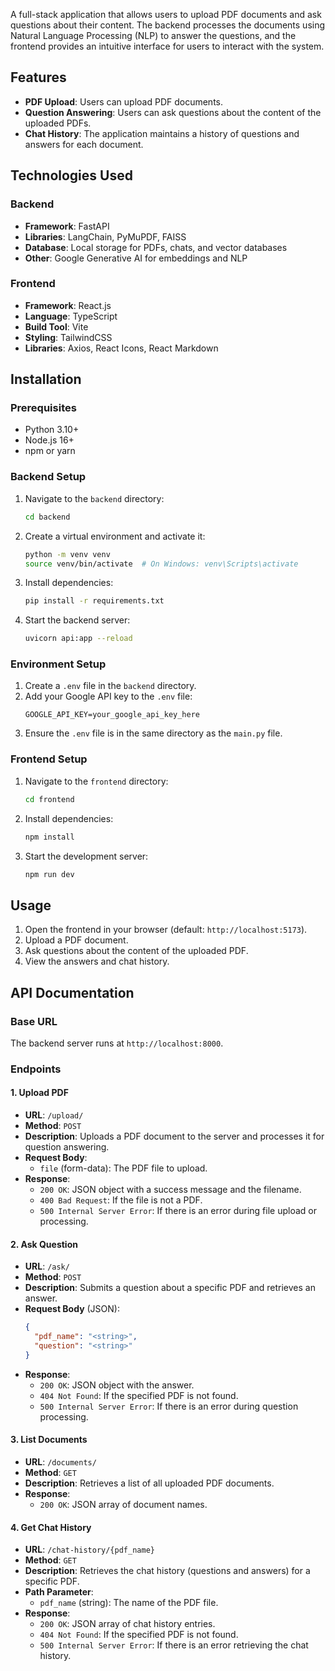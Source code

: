 A full-stack application that allows users to upload PDF documents and ask questions about their content. The backend processes the documents using Natural Language Processing (NLP) to answer the questions, and the frontend provides an intuitive interface for users to interact with the system.

## Features

- **PDF Upload**: Users can upload PDF documents.
- **Question Answering**: Users can ask questions about the content of the uploaded PDFs.
- **Chat History**: The application maintains a history of questions and answers for each document.

## Technologies Used

### Backend

- **Framework**: FastAPI
- **Libraries**: LangChain, PyMuPDF, FAISS
- **Database**: Local storage for PDFs, chats, and vector databases
- **Other**: Google Generative AI for embeddings and NLP

### Frontend

- **Framework**: React.js
- **Language**: TypeScript
- **Build Tool**: Vite
- **Styling**: TailwindCSS
- **Libraries**: Axios, React Icons, React Markdown

## Installation

### Prerequisites

- Python 3.10+
- Node.js 16+
- npm or yarn

### Backend Setup

1. Navigate to the `backend` directory:
   ```bash
   cd backend
   ```
2. Create a virtual environment and activate it:
   ```bash
   python -m venv venv
   source venv/bin/activate  # On Windows: venv\Scripts\activate
   ```
3. Install dependencies:
   ```bash
   pip install -r requirements.txt
   ```
4. Start the backend server:
   ```bash
   uvicorn api:app --reload
   ```

### Environment Setup

1. Create a `.env` file in the `backend` directory.
2. Add your Google API key to the `.env` file:
   ```env
   GOOGLE_API_KEY=your_google_api_key_here
   ```
3. Ensure the `.env` file is in the same directory as the `main.py` file.

### Frontend Setup

1. Navigate to the `frontend` directory:
   ```bash
   cd frontend
   ```
2. Install dependencies:
   ```bash
   npm install
   ```
3. Start the development server:
   ```bash
   npm run dev
   ```

## Usage

1. Open the frontend in your browser (default: `http://localhost:5173`).
2. Upload a PDF document.
3. Ask questions about the content of the uploaded PDF.
4. View the answers and chat history.

## API Documentation

### Base URL

The backend server runs at `http://localhost:8000`.

### Endpoints

#### 1. **Upload PDF**

- **URL**: `/upload/`
- **Method**: `POST`
- **Description**: Uploads a PDF document to the server and processes it for question answering.
- **Request Body**:
  - `file` (form-data): The PDF file to upload.
- **Response**:
  - `200 OK`: JSON object with a success message and the filename.
  - `400 Bad Request`: If the file is not a PDF.
  - `500 Internal Server Error`: If there is an error during file upload or processing.

#### 2. **Ask Question**

- **URL**: `/ask/`
- **Method**: `POST`
- **Description**: Submits a question about a specific PDF and retrieves an answer.
- **Request Body** (JSON):
  ```json
  {
    "pdf_name": "<string>",
    "question": "<string>"
  }
  ```
- **Response**:
  - `200 OK`: JSON object with the answer.
  - `404 Not Found`: If the specified PDF is not found.
  - `500 Internal Server Error`: If there is an error during question processing.

#### 3. **List Documents**

- **URL**: `/documents/`
- **Method**: `GET`
- **Description**: Retrieves a list of all uploaded PDF documents.
- **Response**:
  - `200 OK`: JSON array of document names.

#### 4. **Get Chat History**

- **URL**: `/chat-history/{pdf_name}`
- **Method**: `GET`
- **Description**: Retrieves the chat history (questions and answers) for a specific PDF.
- **Path Parameter**:
  - `pdf_name` (string): The name of the PDF file.
- **Response**:
  - `200 OK`: JSON array of chat history entries.
  - `404 Not Found`: If the specified PDF is not found.
  - `500 Internal Server Error`: If there is an error retrieving the chat history.
